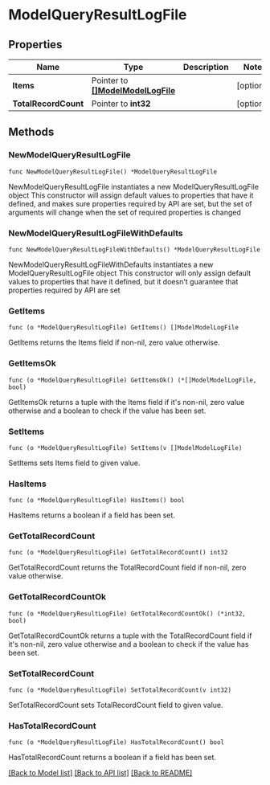 # ModelQueryResultLogFile

## Properties

Name | Type | Description | Notes
------------ | ------------- | ------------- | -------------
**Items** | Pointer to [**[]ModelModelLogFile**](ModelModelLogFile.md) |  | [optional] 
**TotalRecordCount** | Pointer to **int32** |  | [optional] 

## Methods

### NewModelQueryResultLogFile

`func NewModelQueryResultLogFile() *ModelQueryResultLogFile`

NewModelQueryResultLogFile instantiates a new ModelQueryResultLogFile object
This constructor will assign default values to properties that have it defined,
and makes sure properties required by API are set, but the set of arguments
will change when the set of required properties is changed

### NewModelQueryResultLogFileWithDefaults

`func NewModelQueryResultLogFileWithDefaults() *ModelQueryResultLogFile`

NewModelQueryResultLogFileWithDefaults instantiates a new ModelQueryResultLogFile object
This constructor will only assign default values to properties that have it defined,
but it doesn't guarantee that properties required by API are set

### GetItems

`func (o *ModelQueryResultLogFile) GetItems() []ModelModelLogFile`

GetItems returns the Items field if non-nil, zero value otherwise.

### GetItemsOk

`func (o *ModelQueryResultLogFile) GetItemsOk() (*[]ModelModelLogFile, bool)`

GetItemsOk returns a tuple with the Items field if it's non-nil, zero value otherwise
and a boolean to check if the value has been set.

### SetItems

`func (o *ModelQueryResultLogFile) SetItems(v []ModelModelLogFile)`

SetItems sets Items field to given value.

### HasItems

`func (o *ModelQueryResultLogFile) HasItems() bool`

HasItems returns a boolean if a field has been set.

### GetTotalRecordCount

`func (o *ModelQueryResultLogFile) GetTotalRecordCount() int32`

GetTotalRecordCount returns the TotalRecordCount field if non-nil, zero value otherwise.

### GetTotalRecordCountOk

`func (o *ModelQueryResultLogFile) GetTotalRecordCountOk() (*int32, bool)`

GetTotalRecordCountOk returns a tuple with the TotalRecordCount field if it's non-nil, zero value otherwise
and a boolean to check if the value has been set.

### SetTotalRecordCount

`func (o *ModelQueryResultLogFile) SetTotalRecordCount(v int32)`

SetTotalRecordCount sets TotalRecordCount field to given value.

### HasTotalRecordCount

`func (o *ModelQueryResultLogFile) HasTotalRecordCount() bool`

HasTotalRecordCount returns a boolean if a field has been set.


[[Back to Model list]](../README.md#documentation-for-models) [[Back to API list]](../README.md#documentation-for-api-endpoints) [[Back to README]](../README.md)


